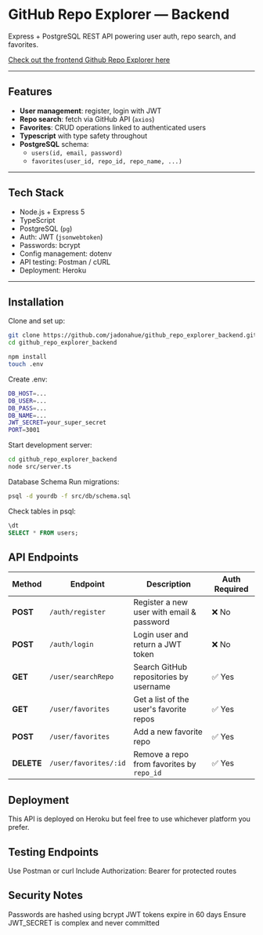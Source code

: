 # GitHub Repo Explorer — Backend

Express + PostgreSQL REST API powering user auth, repo search, and favorites.

[Check out the frontend Github Repo Explorer here](https://github.com/jadonahue/github_repo_explorer_frontend)

---

## Features

-   **User management**: register, login with JWT
-   **Repo search**: fetch via GitHub API (`axios`)
-   **Favorites**: CRUD operations linked to authenticated users
-   **Typescript** with type safety throughout
-   **PostgreSQL** schema:
    -   `users(id, email, password)`
    -   `favorites(user_id, repo_id, repo_name, ...)`

---

## Tech Stack

-   Node.js + Express 5
-   TypeScript
-   PostgreSQL (`pg`)
-   Auth: JWT (`jsonwebtoken`)
-   Passwords: bcrypt
-   Config management: dotenv
-   API testing: Postman / cURL
-   Deployment: Heroku

---

## Installation

Clone and set up:

```bash
git clone https://github.com/jadonahue/github_repo_explorer_backend.git
cd github_repo_explorer_backend

npm install
touch .env
```

Create .env:

```bash
DB_HOST=...
DB_USER=...
DB_PASS=...
DB_NAME=...
JWT_SECRET=your_super_secret
PORT=3001
```

Start development server:

```bash
cd github_repo_explorer_backend
node src/server.ts
```

Database Schema
Run migrations:

```bash
psql -d yourdb -f src/db/schema.sql
```

Check tables in psql:

```sql
\dt
SELECT * FROM users;
```

## API Endpoints

| Method     | Endpoint              | Description                               | Auth Required |
| ---------- | --------------------- | ----------------------------------------- | ------------- |
| **POST**   | `/auth/register`      | Register a new user with email & password | ❌ No         |
| **POST**   | `/auth/login`         | Login user and return a JWT token         | ❌ No         |
| **GET**    | `/user/searchRepo`    | Search GitHub repositories by username    | ✅ Yes        |
| **GET**    | `/user/favorites`     | Get a list of the user's favorite repos   | ✅ Yes        |
| **POST**   | `/user/favorites`     | Add a new favorite repo                   | ✅ Yes        |
| **DELETE** | `/user/favorites/:id` | Remove a repo from favorites by `repo_id` | ✅ Yes        |

## Deployment

This API is deployed on Heroku but feel free to use whichever platform you prefer.

## Testing Endpoints

Use Postman or curl
Include Authorization: Bearer <token> for protected routes

## Security Notes

Passwords are hashed using bcrypt
JWT tokens expire in 60 days
Ensure JWT_SECRET is complex and never committed
